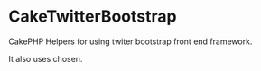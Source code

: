 CakeTwitterBootstrap
====================

CakePHP Helpers for using twiter bootstrap front end framework.

It also uses chosen.
